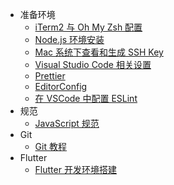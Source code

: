* 准备环境
  * [iTerm2 与 Oh My Zsh 配置](environment/iterm2)
  * [Node.js 环境安装](environment/node)
  * [Mac 系统下查看和生成 SSH Key](environment/mac-ssh-key)
  * [Visual Studio Code 相关设置](environment/vscode)
  * [Prettier](environment/prettier)
  * [EditorConfig](environment/editor-config)
  * [在 VSCode 中配置 ESLint](environment/vscode-eslint)
* 规范
  * [JavaScript 规范](guide/javascript)
* Git
  * [Git 教程](git/git)
* Flutter
  * [Flutter 开发环境搭建](flutter/environment)
